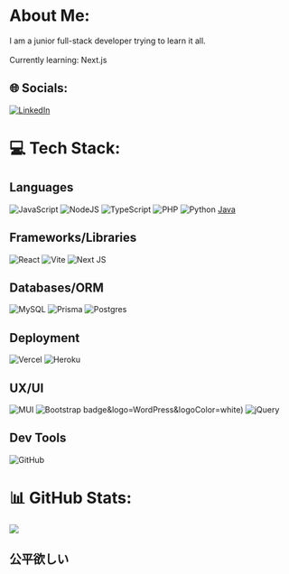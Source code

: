 <div align="">

# About Me:
I am a junior full-stack developer trying to learn it all.<br><br>Currently learning: Next.js


## 🌐 Socials:
[![LinkedIn](https://img.shields.io/badge/LinkedIn-%230077B5.svg?logo=linkedin&logoColor=white)](https://linkedin.com/in/justin-sumiye-702744280) 

# 💻 Tech Stack:

## Languages

![JavaScript](https://img.shields.io/badge/javascript-%23323330.svg?style=for-the-badge&logo=javascript&logoColor=%23F7DF1E) ![NodeJS](https://img.shields.io/badge/node.js-6DA55F?style=for-the-badge&logo=node.js&logoColor=white) ![TypeScript](https://img.shields.io/badge/typescript-%23007ACC.svg?style=for-the-badge&logo=typescript&logoColor=white) ![PHP](https://img.shields.io/badge/php-%23777BB4.svg?style=for-the-badge&logo=php&logoColor=white) ![Python](https://img.shields.io/badge/python-3670A0?style=for-the-badge&logo=python&logoColor=ffdd54) [Java](https://img.shields.io/badge/java-%23ED8B00.svg?style=for-the-badge&logo=openjdk&logoColor=white) 

## Frameworks/Libraries

![React](https://img.shields.io/badge/react-%2320232a.svg?style=for-the-badge&logo=react&logoColor=%2361DAFB) ![Vite](https://img.shields.io/badge/vite-%23646CFF.svg?style=for-the-badge&logo=vite&logoColor=white) ![Next JS](https://img.shields.io/badge/Next-black?style=for-the-badge&logo=next.js&logoColor=white) 

## Databases/ORM

![MySQL](https://img.shields.io/badge/mysql-%2300000f.svg?style=for-the-badge&logo=mysql&logoColor=white) ![Prisma](https://img.shields.io/badge/Prisma-3982CE?style=for-the-badge&logo=Prisma&logoColor=white) ![Postgres](https://img.shields.io/badge/postgres-%23316192.svg?style=for-the-badge&logo=postgresql&logoColor=white)

## Deployment

![Vercel](https://img.shields.io/badge/vercel-%23000000.svg?style=for-the-badge&logo=vercel&logoColor=white) ![Heroku](https://img.shields.io/badge/heroku-%23430098.svg?style=for-the-badge&logo=heroku&logoColor=white)  

## UX/UI

![MUI](https://img.shields.io/badge/MUI-%230081CB.svg?style=for-the-badge&logo=mui&logoColor=white) ![Bootstrap](https://img.shields.io/badge/bootstrap-%238511FA.svg?style=for-the-badge&logo=bootstrap&logoColor=white)  badge&logo=WordPress&logoColor=white) ![jQuery](https://img.shields.io/badge/jquery-%230769AD.svg?style=for-the-badge&logo=jquery&logoColor=white) 

## Dev Tools

![GitHub](https://img.shields.io/badge/github-%23121011.svg?style=for-the-badge&logo=github&logoColor=white) 

# 📊 GitHub Stats:

  ![](https://github-readme-stats.vercel.app/api/top-langs/?username=Practical-Software&theme=tokyonight&hide_border=false&include_all_commits=false&count_private=true&layout=compact)

  <h2>公平欲しい</h2>

</div>

<!-- Proudly created with GPRM ( https://gprm.itsvg.in ) -->
